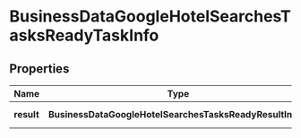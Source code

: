 # BusinessDataGoogleHotelSearchesTasksReadyTaskInfo

## Properties

| Name | Type | Description | Notes |
|------------ | ------------- | ------------- | -------------|
**result** | **BusinessDataGoogleHotelSearchesTasksReadyResultInfo[]** | array of results |[optional]|